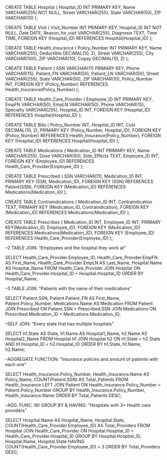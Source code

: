 CREATE TABLE Hospital (
    Hospital_ID INT PRIMARY KEY,
    Name VARCHAR(255) NOT NULL,
    Street VARCHAR(255),
    State VARCHAR(50),
    ZIP VARCHAR(10)
);


CREATE TABLE Visit (
    Visit_Number INT PRIMARY KEY,
    Hospital_ID INT NOT NULL,
    Date DATE,
    Reason_for_visit VARCHAR(255),
    Diagnosis TEXT,
    Time TIME,
    FOREIGN KEY (Hospital_ID) REFERENCES Hospital(Hospital_ID)
);


CREATE TABLE Health_Insurance (
    Policy_Number INT PRIMARY KEY,
    Name VARCHAR(255),
    Deductible DECIMAL(10, 2),
    Street VARCHAR(255),
    City VARCHAR(100),
    ZIP VARCHAR(10),
    Copay DECIMAL(10, 2)
);


CREATE TABLE Patient (
    SSN VARCHAR(11) PRIMARY KEY,
    Phone VARCHAR(15),
    Patient_FN VARCHAR(50),
    Patient_LN VARCHAR(50),
    Street VARCHAR(255),
    State VARCHAR(50),
    ZIP VARCHAR(10),
    Policy_Number INT,
    FOREIGN KEY (Policy_Number) REFERENCES Health_Insurance(Policy_Number)
);


CREATE TABLE Health_Care_Provider (
    Employee_ID INT PRIMARY KEY,
    EmpFN VARCHAR(50),
    EmpLN VARCHAR(50),
    Phone VARCHAR(15),
    Specialty VARCHAR(255),
    Hospital_ID INT,
    FOREIGN KEY (Hospital_ID) REFERENCES Hospital(Hospital_ID)
);


CREATE TABLE Bills (
    Policy_Number INT,
    Hospital_ID INT,
    Cost DECIMAL(10, 2),
    PRIMARY KEY (Policy_Number, Hospital_ID),
    FOREIGN KEY (Policy_Number) REFERENCES Health_Insurance(Policy_Number),
    FOREIGN KEY (Hospital_ID) REFERENCES Hospital(Hospital_ID)
);


CREATE TABLE Medications (
    Medication_ID INT PRIMARY KEY,
    Name VARCHAR(255),
    Dose VARCHAR(50),
    Side_Effects TEXT,
    Employee_ID INT,
    FOREIGN KEY (Employee_ID) REFERENCES Health_Care_Provider(Employee_ID)
);


CREATE TABLE Prescribed (
    SSN VARCHAR(11),
    Medication_ID INT,
    PRIMARY KEY (SSN, Medication_ID),
    FOREIGN KEY (SSN) REFERENCES Patient(SSN),
    FOREIGN KEY (Medication_ID) REFERENCES Medications(Medication_ID)
);


CREATE TABLE Contraindications (
    Medication_ID INT,
    Contraindication TEXT,
    PRIMARY KEY (Medication_ID, Contraindication),
    FOREIGN KEY (Medication_ID) REFERENCES Medications(Medication_ID)
);

CREATE TABLE Prescribes (
    Medication_ID INT,
	Employee_ID INT,
    PRIMARY KEY(Medication_ID, Employee_ID),
    FOREIGN KEY (Medication_ID) REFERENCES Medications(Medication_ID),
    FOREIGN KEY (Employee_ID) REFERENCES Health_Care_Provider(Employee_ID)
);

–2 TABLE JOIN: “Employees and the hospital they work at”


SELECT 
    Health_Care_Provider.Employee_ID,
    Health_Care_Provider.EmpFN AS First_Name,
    Health_Care_Provider.EmpLN AS Last_Name,
    Hospital.Name AS Hospital_Name
FROM Health_Care_Provider
JOIN Hospital ON Health_Care_Provider.Hospital_ID = Hospital.Hospital_ID
ORDER BY Hospital_Name;



–3 TABLE JOIN: “Patients with the name of their medications”

SELECT Patient.SSN,
    Patient.Patient_FN AS First_Name,
    Patient.Policy_Number,
    Medications.Name AS Medication
FROM Patient
JOIN Prescribed ON Patient.SSN = Prescribed.SSN
JOIN Medications ON Prescribed.Medication_ID = Medications.Medication_ID;


–SELF JOIN: “Every state that has multiple hospitals”

SELECT 
    h1.State AS State,
    h1.Name AS Hospital1_Name,
    h2.Name AS Hospital2_Name
FROM Hospital h1
JOIN Hospital h2 ON h1.State = h2.State AND h1.Hospital_ID < h2.Hospital_ID
ORDER BY h1.State, h1.Name, h2.Name;

–AGGREGATE FUNCTION: “Insurance policies and amount of patients with each one”

SELECT 
    Health_Insurance.Policy_Number,
    Health_Insurance.Name AS Policy_Name,
    COUNT(Patient.SSN) AS Total_Patients
FROM Health_Insurance
LEFT JOIN Patient ON Health_Insurance.Policy_Number = Patient.Policy_Number
GROUP BY Health_Insurance.Policy_Number, Health_Insurance.Name
ORDER BY Total_Patients DESC;

–AGG. FUNC. W/ GROUP BY & HAVING: “Hospitals with 3+ Health care providers”

SELECT 
    Hospital.Name AS Hospital_Name,
    Hospital.State,
    COUNT(Health_Care_Provider.Employee_ID) AS Total_Providers
FROM Hospital
JOIN Health_Care_Provider ON Hospital.Hospital_ID = Health_Care_Provider.Hospital_ID
GROUP BY Hospital.Hospital_ID, Hospital.Name, Hospital.State
HAVING COUNT(Health_Care_Provider.Employee_ID) > 3
ORDER BY Total_Providers DESC;




